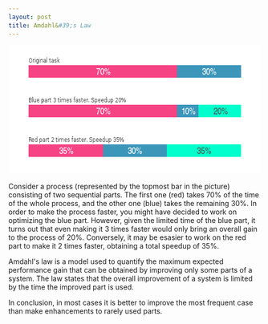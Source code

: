 ```yaml
---
layout: post
title: Amdahl&#39;s Law
---
```


<img src='/img/amdahls-law.png' width='610' height='256' alt='Amdahl&#39;s law'/>

Consider a process (represented by the topmost bar in the picture) consisting of two sequential parts. The first one (red) takes 70% of the time of the whole process, and the other one (blue) takes the remaining 30%. In order to make the process faster, you might have decided to work on optimizing the blue part. However, given the limited time of the blue part, it turns out that even making it 3 times faster would only bring an overall gain to the process of 20%. Conversely, it may be esasier to work on the red part to make it 2 times faster, obtaining a total speedup of 35%.

Amdahl's law is a model used to quantify the maximum expected performance gain that can be obtained by improving only some parts of a system. The law states that the overall improvement of a system is limited by the time the improved part is used.

In conclusion, in most cases it is better to improve the most frequent case than make enhancements to rarely used parts.
